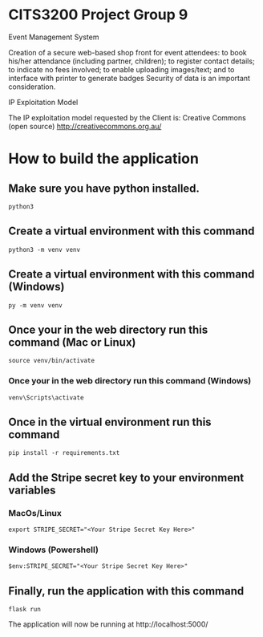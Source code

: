# CITS3200 Project Group 9

Event Management System

Creation of a secure web-based shop front for event attendees:
to book his/her attendance (including partner, children);
to register contact details;
to indicate no fees involved;
to enable uploading images/text; and
to interface with printer to generate badges
Security of data is an important consideration.

IP Exploitation Model

The IP exploitation model requested by the Client is: Creative Commons (open source) http://creativecommons.org.au/

# How to build the application

## Make sure you have python installed.

```
python3
```

## Create a virtual environment with this command

```
python3 -m venv venv
```

## Create a virtual environment with this command (Windows)

```
py -m venv venv
```

## Once your in the web directory run this command (Mac or Linux)

```
source venv/bin/activate
```

### Once your in the web directory run this command (Windows)

```
venv\Scripts\activate
```

## Once in the virtual environment run this command

```
pip install -r requirements.txt
```

## Add the Stripe secret key to your environment variables

### MacOs/Linux

```
export STRIPE_SECRET="<Your Stripe Secret Key Here>"
```

### Windows (Powershell)

```
$env:STRIPE_SECRET="<Your Stripe Secret Key Here>"
```

## Finally, run the application with this command

```
flask run
```

The application will now be running at http://localhost:5000/
